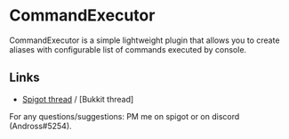 # CommandExecutor
CommandExecutor is a simple lightweight plugin that allows you to create aliases with configurable list of commands executed by console.
## Links
* [Spigot thread](https://www.spigotmc.org/resources/commandexecutor.65635/) / [Bukkit thread]

For any questions/suggestions: PM me on spigot or on discord (Andross#5254).
